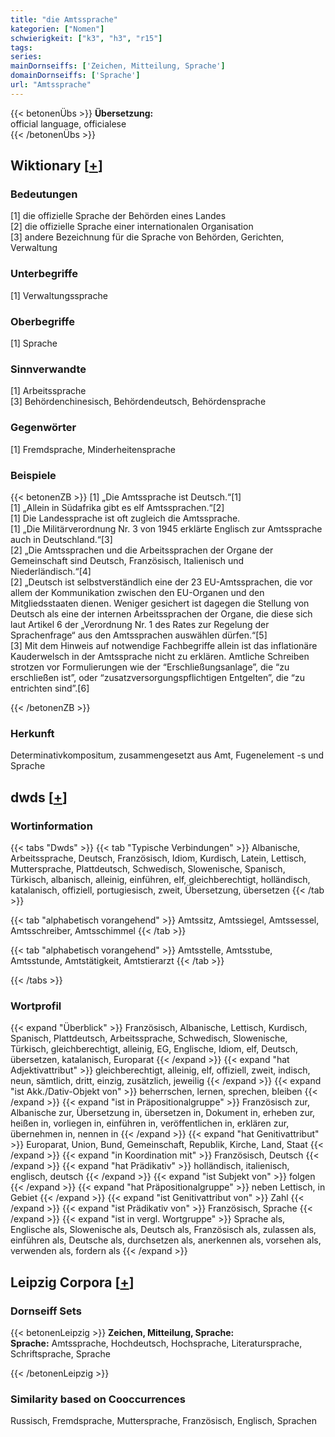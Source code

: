```yaml
---
title: "die Amtssprache"
kategorien: ["Nomen"]
schwierigkeit: ["k3", "h3", "r15"]
tags:
series:
mainDornseiffs: ['Zeichen, Mitteilung, Sprache']
domainDornseiffs: ['Sprache']
url: "Amtssprache"
---
```


{{< betonenÜbs >}}
**Übersetzung:**  
official language, officialese  
{{< /betonenÜbs >}}

## Wiktionary [[+](https://de.wiktionary.org/wiki/Amtssprache)]

### Bedeutungen
[1] die offizielle Sprache der Behörden eines Landes  
[2] die offizielle Sprache einer internationalen Organisation  
[3] andere Bezeichnung für die Sprache von Behörden, Gerichten, Verwaltung  

### Unterbegriffe
[1] Verwaltungssprache  

### Oberbegriffe
[1] Sprache  

### Sinnverwandte
[1] Arbeitssprache  
[3] Behördenchinesisch, Behördendeutsch, Behördensprache  

### Gegenwörter
[1] Fremdsprache, Minderheitensprache  

### Beispiele
{{< betonenZB >}}
[1] „Die Amtssprache ist Deutsch.“[1]  
[1] „Allein in Südafrika gibt es elf Amtssprachen.“[2]  
[1] Die Landessprache ist oft zugleich die Amtssprache.  
[1] „Die Militärverordnung Nr. 3 von 1945 erklärte Englisch zur Amtssprache auch in Deutschland.“[3]  
[2] „Die Amtssprachen und die Arbeitssprachen der Organe der Gemeinschaft sind Deutsch, Französisch, Italienisch und Niederländisch.“[4]  
[2] „Deutsch ist selbstverständlich eine der 23 EU-Amtssprachen, die vor allem der Kommunikation zwischen den EU-Organen und den Mitgliedsstaaten dienen. Weniger gesichert ist dagegen die Stellung von Deutsch als eine der internen Arbeitssprachen der Organe, die diese sich laut Artikel 6 der „Verordnung Nr. 1 des Rates zur Regelung der Sprachenfrage“ aus den Amtssprachen auswählen dürfen.“[5]  
[3] Mit dem Hinweis auf notwendige Fachbegriffe allein ist das inflationäre Kauderwelsch in der Amtssprache nicht zu erklären. Amtliche Schreiben strotzen vor Formulierungen wie der “Erschließungsanlage”, die “zu erschließen ist”, oder “zusatzversorgungspflichtigen Entgelten”, die “zu entrichten sind”.[6]  

{{< /betonenZB >}}
### Herkunft
Determinativkompositum, zusammengesetzt aus Amt, Fugenelement -s und Sprache  



## dwds [[+](https://www.dwds.de/wb/Amtssprache)]

### Wortinformation
{{< tabs "Dwds" >}}
{{< tab "Typische Verbindungen" >}}
Albanische, Arbeitssprache, Deutsch, Französisch, Idiom, Kurdisch, Latein, Lettisch, Muttersprache, Plattdeutsch, Schwedisch, Slowenische, Spanisch, Türkisch, albanisch, alleinig, einführen, elf, gleichberechtigt, holländisch, katalanisch, offiziell, portugiesisch, zweit, Übersetzung, übersetzen
{{< /tab >}}

{{< tab "alphabetisch vorangehend" >}}
Amtssitz, Amtssiegel, Amtssessel, Amtsschreiber, Amtsschimmel
{{< /tab >}}

{{< tab "alphabetisch vorangehend" >}}
Amtsstelle, Amtsstube, Amtsstunde, Amtstätigkeit, Amtstierarzt
{{< /tab >}}

{{< /tabs >}}

### Wortprofil
{{< expand "Überblick" >}} Französisch, Albanische, Lettisch, Kurdisch, Spanisch, Plattdeutsch, Arbeitssprache, Schwedisch, Slowenische, Türkisch, gleichberechtigt, alleinig, EG, Englische, Idiom, elf, Deutsch, übersetzen, katalanisch, Europarat {{< /expand >}}
{{< expand "hat Adjektivattribut" >}} gleichberechtigt, alleinig, elf, offiziell, zweit, indisch, neun, sämtlich, dritt, einzig, zusätzlich, jeweilig {{< /expand >}}
{{< expand "ist Akk./Dativ-Objekt von" >}} beherrschen, lernen, sprechen, bleiben {{< /expand >}}
{{< expand "ist in Präpositionalgruppe" >}} Französisch zur, Albanische zur, Übersetzung in, übersetzen in, Dokument in, erheben zur, heißen in, vorliegen in, einführen in, veröffentlichen in, erklären zur, übernehmen in, nennen in {{< /expand >}}
{{< expand "hat Genitivattribut" >}} Europarat, Union, Bund, Gemeinschaft, Republik, Kirche, Land, Staat {{< /expand >}}
{{< expand "in Koordination mit" >}} Französisch, Deutsch {{< /expand >}}
{{< expand "hat Prädikativ" >}} holländisch, italienisch, englisch, deutsch {{< /expand >}}
{{< expand "ist Subjekt von" >}} folgen {{< /expand >}}
{{< expand "hat Präpositionalgruppe" >}} neben Lettisch, in Gebiet {{< /expand >}}
{{< expand "ist Genitivattribut von" >}} Zahl {{< /expand >}}
{{< expand "ist Prädikativ von" >}} Französisch, Sprache {{< /expand >}}
{{< expand "ist in vergl. Wortgruppe" >}} Sprache als, Englische als, Slowenische als, Deutsch als, Französisch als, zulassen als, einführen als, Deutsche als, durchsetzen als, anerkennen als, vorsehen als, verwenden als, fordern als {{< /expand >}}

## Leipzig Corpora [[+](https://corpora.uni-leipzig.de/en/res?word=Amtssprache&corpusId=deu_newscrawl-public_2018)]

### Dornseiff Sets
{{< betonenLeipzig >}}
**Zeichen, Mitteilung, Sprache:**  
**Sprache:** Amtssprache, Hochdeutsch, Hochsprache, Literatursprache, Schriftsprache, Sprache  

{{< /betonenLeipzig >}}

### Similarity based on Cooccurrences
Russisch, Fremdsprache, Muttersprache, Französisch, Englisch, Sprachen

